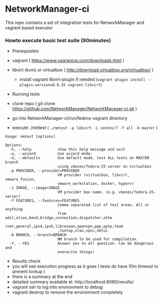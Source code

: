 # NetworkManager-ci
This repo contains a set of integration tests for NetworkManager and vagrant based executor

### Howto execute basic test suite (90minutes)

* Prerequisites
 * vagrant ( https://www.vagrantup.com/downloads.html )
 * libvirt (kvm) or virtualbox ( http://download.virtualbox.org/virtualbox/ )
   * install vagrant libvirt-plugin if needed (```vagrant plugin install --plugin-version=0.0.35 vagrant-libvirt```)

* Running tests
 * clone repo ( git clone https://github.com/NetworkManager/NetworkManager-ci.git )
 * go into NetworkManager-ci/run/fedora-vagrant directory
 * execute ./nmtest ( ```./nmtest -p libvirt -i centos/7 -f all -b master``` )

```
Usage: nmtest [options]

Options:
  -h, --help            show this help message and exit
  -w, --wizard          Use wizard mode.
  -d, --defaults        Use default mode. test ALL tests on MASTER branch
                        using vbenes/fedora-25-server on virtualbox
  -p PROVIDER, --provider=PROVIDER
                        VM provider (virtualbox, libvirt, vmware_fusion,
                        vmware_workstation, docker, hyperv)
  -i IMAGE, --image=IMAGE
                        VM provider box name. (e.g. vbenes/fedora-25-server)
  -f FEATURES, --features=FEATURES
                        Comma separated list of test areas. All or anything
                        from adsl,alias,bond,bridge,connection,dispatcher,ethe
                        rnet,general,ipv4,ipv6,libreswan,openvpn,ppp,pptp,team
                        ,tuntap,vlan,vpnc,nmtui
  -b BRANCH, --branch=BRANCH
                        NM branch to be used for compilation.
  -Y, --YES             Answer yes to all question. Can be dangerous and
                        overwrite things!
```

* Results check
 * you will see execution progress as it goes ( tests do have 10m timeout to prevent lockup ) 
 * there is a summary at the end
 * detailed summary available at: http://localhost:8080/results/
 * vagrant ssh to log into environment to debug
 * vagrant destroy to remove the environment completely
